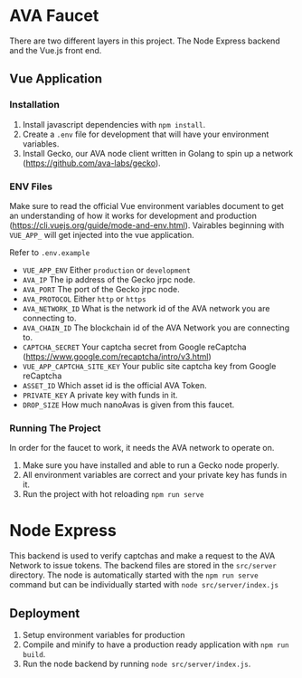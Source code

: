 # AVA Faucet

There are two different layers in this project. The Node Express backend and the Vue.js front end.


## Vue Application

### Installation
1) Install javascript dependencies with ``npm install``.
2) Create a ``.env`` file for development that will have your environment variables.
3) Install Gecko, our AVA node client written in Golang to spin up a network (https://github.com/ava-labs/gecko). 

### ENV Files
Make sure to read the official Vue environment variables document to get an understanding
of how it works for development and production (https://cli.vuejs.org/guide/mode-and-env.html). Vairables
 beginning with ``VUE_APP_`` will get injected into the vue application.
 
Refer to ``.env.example``

- ``VUE_APP_ENV`` Either ``production`` or ``development``
- ``AVA_IP`` The ip address of the Gecko jrpc node.
- ``AVA_PORT`` The port of the Gecko jrpc node.
- ``AVA_PROTOCOL`` Either ``http`` or ``https``
- ``AVA_NETWORK_ID`` What is the network id of the AVA network you are connecting to.
- ``AVA_CHAIN_ID`` The blockchain id of the AVA  Network you are connecting to.
- ``CAPTCHA_SECRET`` Your captcha secret from Google reCaptcha (https://www.google.com/recaptcha/intro/v3.html)
- ``VUE_APP_CAPTCHA_SITE_KEY`` Your public site captcha key from Google reCaptcha
- ``ASSET_ID`` Which asset id is the official AVA Token.
- ``PRIVATE_KEY`` A private key with funds in it.
- ``DROP_SIZE`` How much nanoAvas is given from this faucet.

### Running The Project

In order for the faucet to work, it needs the AVA network to operate on. 
1) Make sure you have installed and able to run a Gecko node properly.
2) All environment variables are correct and your private key has funds in it.
2) Run the project with hot reloading ``npm run serve``


# Node Express

This backend is used to verify captchas and make a request to the AVA Network to issue tokens. The backend files are stored 
in the ``src/server`` directory.
The node is automatically started with the ``npm run serve`` command but can be individually started with ``node src/server/index.js``





## Deployment
 1) Setup environment variables for production
 2) Compile and minify to have a production ready application with ``npm run build``. 
 3) Run the node backend by running ``node src/server/index.js``.